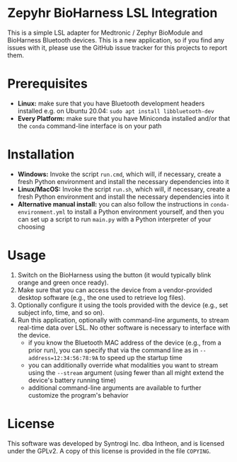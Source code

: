 Zepyhr BioHarness LSL Integration
=================================

This is a simple LSL adapter for Medtronic / Zephyr BioModule and BioHarness 
Bluetooth devices. This is a new application, so if you find any issues with it,
please use the GitHub issue tracker for this projects to report them. 

Prerequisites
============

- **Linux:** make sure that you have Bluetooth development headers installed
  e.g. on Ubuntu 20.04: `sudo apt install libbluetooth-dev`
- **Every Platform:** make sure that you have Miniconda installed and/or that the
  `conda` command-line interface is on your path 

Installation
============

- **Windows:** Invoke the script `run.cmd`, which will, if necessary, create a fresh Python 
  environment and install the necessary dependencies into it
- **Linux/MacOS:** Invoke the script `run.sh`, which will, if necessary, create a fresh Python 
  environment and install the necessary dependencies into it
- **Alternative manual install:** you can also follow the instructions in `conda-environment.yml` to install a 
  Python environment yourself, and then you can set up a script to run `main.py` 
  with a Python interpreter of your choosing


Usage
=====

1. Switch on the BioHarness using the button (it would typically blink orange and 
  green once ready).
2. Make sure that you can access the device from a vendor-provided desktop software
  (e.g., the one used to retrieve log files). 
3. Optionally configure it using the tools provided with the device
  (e.g., set subject info, time, and so on).
4. Run this application, optionally with command-line arguments, to stream
  real-time data over LSL. No other software is necessary to interface with the 
  device.
    - if you know the Bluetooth MAC address of the device (e.g., from a prior run),
      you can specify that via the command line as in `--address=12:34:56:78:9A` to 
      speed up the startup time
    - you can additionally override what modalities you want to stream using the 
      `--stream` argument (using fewer than all might extend the device's battery
      running time)
    - additional command-line arguments are available to further customize the
      program's behavior
    
License
=======

This software was developed by Syntrogi Inc. dba Intheon, and is licensed under 
the GPLv2. A copy of this license is provided in the file `COPYING`. 
